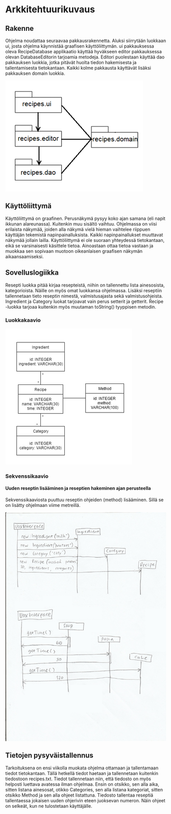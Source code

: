 # Arkkitehtuurikuvaus

## Rakenne

Ohjelma noudattaa seuraavaa pakkausrakennetta. Aluksi siirrytään luokkaan ui, josta ohjelma käynnistää graafisen käyttöliittymän. ui pakkauksessa oleva RecipeDatabase applikaatio käyttää hyväkseen editor pakkauksessa olevan DatabaseEditorin tarjoamia metodeja. Editori puolestaan käyttää dao pakkauksen luokkia, jotka pitävät huolta tiedon hakemisesta ja tallentamisesta tietokantaan. Kaikki kolme pakkausta käyttävät lisäksi pakkauksen domain luokkia. 

![alt text](https://github.com/kuukelo/ot-harjoitustyo/blob/master/dokumentaatio/kuvat/Rakenne.png)

## Käyttöliittymä

Käyttöliittymä on graafinen. Perusnäkymä pysyy koko ajan samana (eli napit ikkunan alareunassa). Kuitenkin muu sisältö vaihtuu. Ohjelmassa on viisi erilaista näkymää, joiden alla näkymä vielä hieman vaihtelee riippuen käyttäjän tekemistä napinpainalluksista. Kaikki napinpainallukset muuttavat näkymää jollain lailla. Käyttöliittymä ei ole suoraan yhteydessä tietokantaan, eikä se varsinaisesti käsittele tietoa. Ainoastaan ottaa tietoa vastaan ja muokkaa sen sopivaan muotoon oikeanlaisen graafisen näkymän aikaansaamiseksi.

## Sovelluslogiikka

Resepti luokka pitää kirjaa resepteistä, niihin on tallennettu lista ainesosista, kategorioista. Näille on myös omat luokkansa ohjelmassa. Lisäksi reseptiin tallennetaan tieto reseptin nimestä, valmistusajasta sekä valmistusohjeista. Ingredient ja Category luokat tarjoavat vain perus setterit ja getterit. Recipe -luokka tarjoaa kuitenkin myös muutaman toString() tyyppisen metodin. 

### Luokkakaavio

![alt text](https://github.com/kuukelo/ot-harjoitustyo/blob/master/dokumentaatio/kuvat/Luokkakaavio.png)

### Sekvenssikaavio

#### Uuden reseptin lisääminen ja reseptien hakeminen ajan perusteella

Sekvenssikaaviosta puuttuu reseptin ohjeiden (method) lisääminen. Sillä se on lisätty ohjelmaan viime metreillä.

![alt text](https://github.com/kuukelo/ot-harjoitustyo/blob/master/dokumentaatio/kuvat/Sekvenssikaavio.jpg)


## Tietojen pysyväistallennus

Tarkoituksena on ensi viikolla muokata ohjelma ottamaan ja tallentamaan tiedot tietokantaan. Tällä hetkellä tiedot haetaan ja tallennetaan kuitenkin tiedostoon recipes.txt. Tiedot tallennetaan niin, että tiedosto on myös helposti luettava avatessa ilman ohjelmaa. Ensin on otsikko, sen alla aika, sitten listana ainesosat, otikko Categories, sen alla listana kategoriat, sitten otsikko Method ja sen alla ohjeet listattuna. Tiedosto tallentaa reseptiä tallentaessa jokaisen uuden ohjerivin eteen juoksevan numeron. Näin ohjeet on selkeät, kun ne tulostetaan käyttäjälle.

